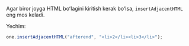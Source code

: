 Agar biror joyga HTML boʻlagini kiritish kerak boʻlsa, `insertAdjacentHTML` eng mos keladi.

Yechim:

```js
one.insertAdjacentHTML("afterend", "<li>2</li><li>3</li>");
```
